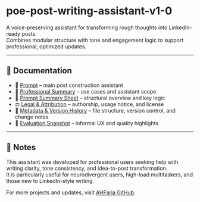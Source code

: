 # poe-post-writing-assistant-v1-0

A voice-preserving assistant for transforming rough thoughts into LinkedIn-ready posts.  
Combines modular structure with tone and engagement logic to support professional, optimized updates.

---

## 📂 Documentation

- 🧠 [Prompt](docs/01-poe-prompt.docx) – main post construction assistant  
- 📘 [Professional Summary](docs/02-professional-summary-poe-v1.0.docx) – use cases and assistant scope  
- 🧾 [Prompt Summary Sheet](docs/03-prompt-summary-poe-v1.0.docx) – structural overview and key logic  
- ⚖️ [Legal & Attribution](docs/04-legal-attribution-poe-v1.0.docx) – authorship, usage notice, and license  
- 📑 [Metadata & Version History](docs/05-metadata-version-poe-v1.0.docx) – file structure, version control, and change notes  
- 🧪 [Evaluation Snapshot](docs/06-evaluation-snapshot-poe-v1.0.docx) – informal UX and quality highlights  

---

## 💬 Notes

This assistant was developed for professional users seeking help with writing clarity, tone consistency, and idea-to-post transformation.  
It is particularly useful for neurodivergent users, high-load multitaskers, and those new to LinkedIn-style writing.

For more projects and updates, visit [AHFaria GitHub](https://github.com/AHFaria).
